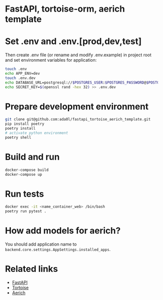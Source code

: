 FastAPI, tortoise-orm, aerich template
======================================


# Set .env and .env.[prod,dev,test]
Then create .env file (or rename and modify .env.example) in project root and
set environment variables for application:
```bash
touch .env
echo APP_ENV=dev
touch .env.dev
echo DATABASE_URL=postgresql://$POSTGRES_USER:$POSTGRES_PASSWORD@$POSTGRES_HOST:$POSTGRES_PORT/$POSTGRES_DB >> .env.dev
echo SECRET_KEY=$(openssl rand -hex 32) >> .env.dev
```

# Prepare development environment
```bash
git clone git@github.com:ada0l/fastapi_tortoise_aerich_template.git
pip install poetry 
poetry install
# activate python environment
poetry shell
```

# Build and run
```bash
docker-compose build
docker-compose up
```

# Run tests
```bash
docker exec -it <name_container_web> /bin/bash
poetry run pytest .
```

# How add models for aerich?

You should add application name to ```backend.core.settings.AppSettings.installed_apps```.

# Related links
 - [FastAPI](https://fastapi.tiangolo.com/)
 - [Tortoise](https://tortoise.github.io/)
 - [Aerich](fastapi_tortoise_aerich_template)
